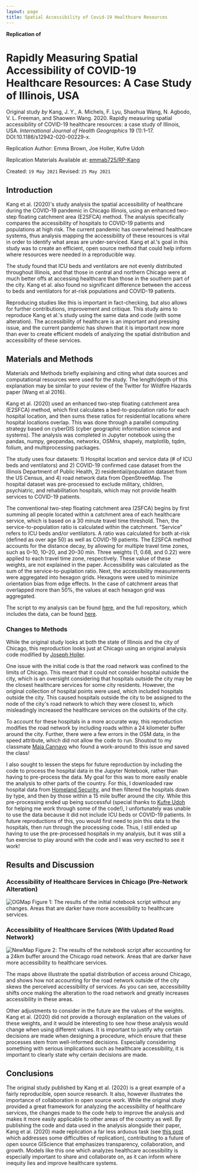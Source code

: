 ```yaml
---
layout: page
title: Spatial Accessibility of Covid-19 Healthcare Resources
---
```

**Replication of**
# Rapidly Measuring Spatial Accessibility of COVID-19 Healthcare Resources: A Case Study of Illinois, USA

Original study *by* Kang, J. Y., A. Michels, F. Lyu, Shaohua Wang, N. Agbodo, V. L. Freeman, and Shaowen Wang. 2020. Rapidly measuring spatial accessibility of COVID-19 healthcare resources: a case study of Illinois, USA. *International Journal of Health Geographics* 19 (1):1–17. DOI:10.1186/s12942-020-00229-x.

Replication Author:
Emma Brown, Joe Holler, Kufre Udoh

Replication Materials Available at: [emmab725/RP-Kang](https://github.com/emmab725/RP-Kang)

Created: `19 May 2021`
Revised: `25 May 2021`

## Introduction
Kang et al. (2020)'s study analysis the spatial accessibility of healthcare during the COVID-19 pandemic in Chicago Illinois, using an enhanced two-step floating catchment area (E2SFCA) method. The analysis specifically compares the accessibility of hospitals to COVID-19 patients and populations at high risk. The current pandemic has overwhelmed healthcare systems, thus analysis mapping the accessibility of these resources is vital in order to identify what areas are under-serviced. Kang et al.'s goal in this study was to create an efficient, open source method that could help inform where resources were needed in a reproducible way.

The study found that ICU beds and ventilators are not evenly distributed throughout Illinois, and that those in central and northern Chicago were at much better offs at accessing healthcare than those in the southern part of the city. Kang et al. also found no significant difference between the access to beds and ventilators for at-risk populations and COVID-19 patients.

Reproducing studies like this is important in fact-checking, but also allows for further contributions, improvement and critique. This study aims to reproduce Kang et al.'s study using the same data and code (with some alteration). The accessibility of healthcare is an important and pressing issue, and the current pandemic has shown that it is important now more than ever to create efficient models of analyzing the spatial distribution and accessibility of these services.

## Materials and Methods
Materials and Methods briefly explaining and citing what data sources and computational resources were used for the study. The length/depth of this explanation may be similar to your review of the Twitter for Wildfire Hazards paper (Wang et al 2016).

Kang et al. (2020) used an enhanced two-step floating catchment area (E2SFCA) method, which first calculates a bed-to-population ratio for each hospital location, and then sums these ratios for residential locations where hospital locations overlap. This was done through a parallel computing strategy based on cyberGIS (cyber geographic information science and systems). The analysis was completed in Jupyter notebook using the pandas, numpy, geopandas, networkx, OSMnx, shapely, matplotlib, tqdm, folium, and multiprocessing packages.


The study uses four datasets: 1) Hospital location and service data (# of ICU beds and ventilators) and 2) COVID-19 confirmed case dataset from the Illinois Department of Public Health,  2) residential/population dataset from the US Census, and 4) road network data from OpenStreetMap.
The hospital dataset was pre-processed to exclude military, children, psychiatric, and rehabilitation hospitals, which may not provide health services to COVID-19 patients.

The conventional two-step floating catchment area (2SFCA) begins by first summing all people located within a catchment area of each healthcare service, which is based on a 30 minute travel time threshold. Then, the service-to-population ratio is calculated within the catchment. "Service" refers to ICU beds and/or ventilators. A ratio was calculated for both at-risk (defined as over age 50) as well as COVID-19 patients. The E2SFCA method accounts for the distance decay, by allowing for multiple travel time zones, such as 0–10, 10–20, and 20–30 min. Three weights (1, 0.68, and 0.22) were applied to each travel time zone, respectively. These value of these weights, are not explained in the paper. Accessibility was calculated as the sum of the service-to-puplation ratio. Next, the accessibility measurements were aggregated into hexagon grids. Hexagons were used to minimize orientation bias from edge effects. In the case of catchment areas that overlapped more than 50%, the values at each hexagon grid was aggregated.

The script to my analysis can be found [here](https://github.com/emmab725/RP-Kang/blob/main/new_Covid-19.ipynb), and the full repository, which includes the data, can be found [here](https://github.com/emmab725/RP-Kang).

### Changes to Methods
While the original study looks at both the state of Illinois and the city of Chicago, this reproduction looks just at Chicago using an original analysis code modified by [Joseph Holler](https://github.com/josephholler).

One issue with the initial code is that the road network was confined to the limits of Chicago. This meant that it could not consider hospital outside the city, which is an oversight considering that hospitals outside the city may be the closest healthcare services for some city residents. However, the original collection of hospital points were used, which included hospitals outside the city. This caused hospitals outside the city to be assigned to the node of the city's road network to which they were closest to, which misleadingly increased the healthcare services on the outskirts of the city.

To account for these hospitals in a more accurate way, this reproduction modifies the road network by including roads within a 24 kilometer buffer around the city. Further, there were a few errors in the OSM data, in the speed attribute, which did not allow the code to run. Shoutout to my classmate [Maja Cannavo](https://majacannavo.github.io/geog323/geog323main) who found a work-around to this issue and saved the class!

I also sought to lessen the steps for future reproduction by including the code to process the hospital data in the Jupyter Notebook, rather than having to pre-process the data. My goal for this was to more easily enable the analysis to other parts of the country. For this, I downloaded raw hospital data from [Homeland Security](https://hifld-geoplatform.opendata.arcgis.com/datasets/6ac5e325468c4cb9b905f1728d6fbf0f_0?geometry=94.933%2C-16.829%2C-125.849%2C72.120&selectedAttribute=TYPE), and then filtered the hospitals down by type, and then by those within a 15 mile buffer around the city. While this pre-processing ended up being successful (special thanks to [Kufre Udoh](https://kufreu.github.io/) for helping me work through some of the code!), I unfortunately was unable to use the data because it did not include ICU beds or COVID-19 patients. In future reproductions of this, you would first need to join this data to the hospitals, then run through the processing code. Thus, I still ended up having to use the pre-processed hospitals in my analysis, but it was still a fun exercise to play around with the code and I was very excited to see it work!

## Results and Discussion
### Accessibility of Healthcare Services in Chicago (Pre-Network Alteration)
![OGMap](assets/OGMap.png)
Figure 1: The results of the initial notebook script without any changes. Areas that are darker have more accessibility to healthcare services.

### Accessibility of Healthcare Services (With Updated Road Network)
![NewMap](assets/newestMap.png)
Figure 2: The results of the notebook script after accounting for a 24km buffer around the Chicago road network. Areas that are darker have more accessibility to healthcare services.

The maps above illustrate the spatial distribution of access around Chicago, and shows how not accounting for the road network outside of the city skews the perceived accessibility of services. As you can see, accessibility shifts once making the alteration to the road network and greatly increases accessibility in these areas.

Other adjustments to consider in the future are the values of the weights. Kang et al. (2020) did not provide a thorough explanation on the values of these weights, and it would be interesting to see how these analysis would change when using different values. It is important to justify why certain decisions are made when designing a procedure, which ensure that these processes stem from well-informed decisions. Especially considering something with serious implications such as healthcare accessibility, it is important to clearly state why certain decisions are made.

## Conclusions
The original study published by Kang et al. (2020) is a great example of a fairly reproducible, open source research. It also, however illustrates the importance of collaboration in open source work. While the original study provided a great framework for analyzing the accessibility of healthcare services, the changes made to the code help to improve the analysis and makes it more easily applicable to other areas of the country as well. By publishing the code and data used in the analysis alongside their paper, Kang et al. (2020) made replication a far less arduous task (see [this post](https://emmab725.github.io/resilience/RP-Malcomb-Report.html) which addresses some difficulties of replication), contributing to a future of open source GIScience that emphasizes transparency, collaboration, and growth. Models like this one which analyzes healthcare accessibility is especially important to share and collaborate on, as it can inform where inequity lies and improve healthcare systems.
